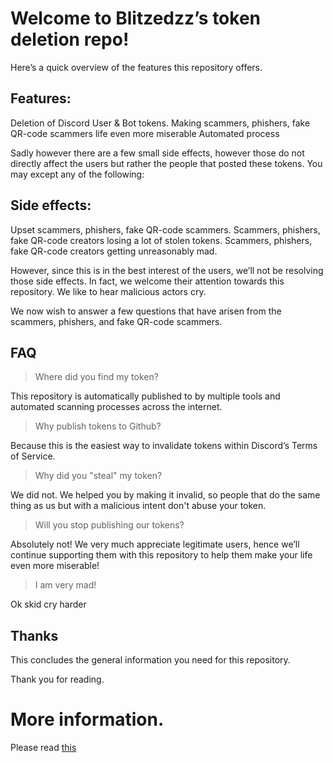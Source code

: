 # Welcome to Blitzedzz’s token deletion repo! 

Here’s a quick overview of the features this repository offers.

## Features:
Deletion of Discord User & Bot tokens.
Making scammers, phishers, fake QR-code scammers life even more miserable
Automated process

Sadly however there are a few small side effects, however those do not directly affect the users but rather the people that posted these tokens. You may except any of the following:

## Side effects:
Upset scammers, phishers, fake QR-code scammers.
Scammers, phishers, fake QR-code creators losing a lot of stolen tokens.
Scammers, phishers, fake QR-code creators getting unreasonably mad.

However, since this is in the best interest of the users, we’ll not be resolving those side effects. In fact, we welcome their attention towards this repository. We like to hear malicious actors cry.

We now wish to answer a few questions that have arisen from the scammers, phishers, and fake QR-code scammers.

## FAQ
> Where did you find my token?

This repository is automatically published to by multiple tools and automated scanning processes across the internet.

> Why publish tokens to Github?

Because this is the easiest way to invalidate tokens within Discord’s Terms of Service.

> Why did you "steal" my token?

We did not. We helped you by making it invalid, so people that do the same thing as us but with a malicious intent don't abuse your token.

> Will you stop publishing our tokens?

Absolutely not! We very much appreciate legitimate users, hence we’ll continue supporting them with this repository to help them make your life even more miserable!

> I am very mad!

Ok skid cry harder

## Thanks
This concludes the general information you need for this repository. 

Thank you for reading.

# More information.
Please read [this](FAQ.md)
